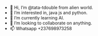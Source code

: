- 👋 Hi, I’m @tata-tdouble from alien world.
- 👀 I’m interested in, java js and python.
- 🌱 I’m currently learning AI.
- 💞️ I’m looking to collaborate on anything.
- 📫 Whatsapp +237698973258

<!---
tata-tdouble/tata-tdouble is a ✨ special ✨ repository because its `README.md` (this file) appears on your GitHub profile.
You can click the Preview link to take a look at your changes.
--->
